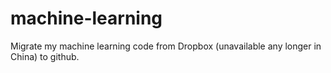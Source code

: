 machine-learning
================

Migrate my machine learning code from Dropbox (unavailable any longer in China) to github.
